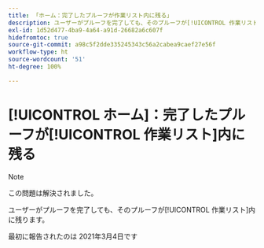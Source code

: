 ```yaml
---
title: 「ホーム：完了したプルーフが作業リスト内に残る」
description: ユーザーがプルーフを完了しても、そのプルーフが[!UICONTROL 作業リスト]内に残ります。
exl-id: 1d52d477-4ba9-4a64-a91d-26682a6c607f
hidefromtoc: true
source-git-commit: a98c5f2dde335245343c56a2cabea9caef27e56f
workflow-type: ht
source-wordcount: '51'
ht-degree: 100%

---
```


# [!UICONTROL ホーム]：完了したプルーフが[!UICONTROL 作業リスト]内に残る

>[!NOTE]
>
>この問題は解決されました。

ユーザーがプルーフを完了しても、そのプルーフが[!UICONTROL 作業リスト]内に残ります。

最初に報告されたのは 2021年3月4日です
